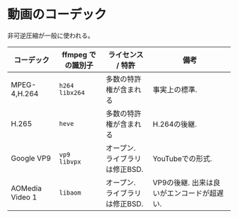 # 動画のコーデック

非可逆圧縮が一般に使われる。

コーデック | ffmpeg での識別子 | ライセンス / 特許 | 備考
--- | --- | --- | ---
MPEG-4,H.264 | `h264` <br/> `libx264` | 多数の特許権が含まれる | 事実上の標準.
H.265 | `heve` | 多数の特許権が含まれる | H.264の後継.
Google VP9 | `vp9`<br/>`libvpx` | オープン. <br/> ライブラリは修正BSD. | YouTubeでの形式.
AOMedia Video 1 | `libaom` | オープン. <br/> ライブラリは修正BSD. | VP9の後継. 出来は良いがエンコードが超遅い.